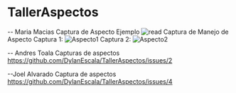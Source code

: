 # TallerAspectos
-- Maria Macias
Captura de Aspecto Ejemplo
 ![read](https://user-images.githubusercontent.com/57923545/97516179-927aac80-1960-11eb-9a8d-f2c24ce7ecd6.jpg)
Captura de Manejo de Aspecto 
Captura 1: ![Aspecto1](https://user-images.githubusercontent.com/57923545/97516884-1ed99f00-1962-11eb-9ddb-dea454b7c1e9.jpg)
Captura 2: ![Aspecto2](https://user-images.githubusercontent.com/57923545/97516893-2305bc80-1962-11eb-8018-ee669e3231e1.jpg)

-- Andres Toala
Capturas de aspectos
https://github.com/DylanEscala/TallerAspectos/issues/2

--Joel Alvarado
Captura de aspectos
https://github.com/DylanEscala/TallerAspectos/issues/4
